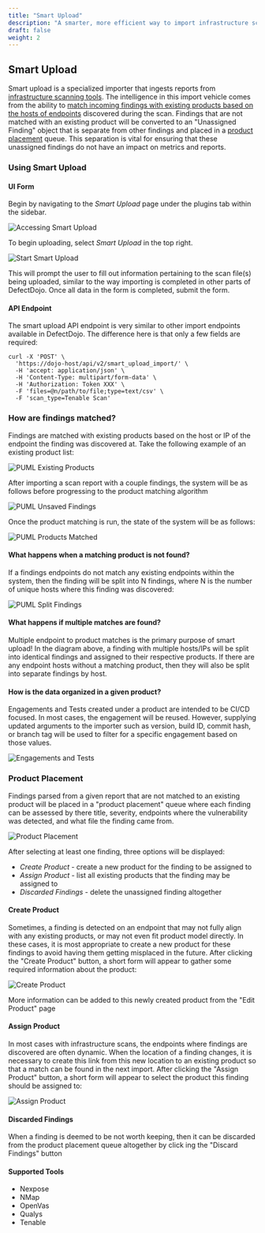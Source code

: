 ```yaml
---
title: "Smart Upload"
description: "A smarter, more efficient way to import infrastructure scans to DefectDojo."
draft: false
weight: 2
---
```


## Smart Upload

Smart upload is a specialized importer that ingests reports from [infrastructure scanning tools](#supported-tools). The intelligence in this import vehicle comes from the ability to [match incoming findings with existing products based on the hosts of endpoints](#how-are-findings-matched) discovered during the scan. Findings that are not matched with an existing product will be converted to an "Unassigned Finding" object that is separate from other findings and placed in a [product placement](#product-placement) queue. This separation is vital for ensuring that these unassigned findings do not have an impact on metrics and reports. 

### Using Smart Upload

#### UI Form

Begin by navigating to the _Smart Upload_ page under the plugins tab within the sidebar.

![Accessing Smart Upload](../../../images/smart_upload/nav-su.png)

To begin uploading, select _Smart Upload_ in the top right.

![Start Smart Upload](../../../images/smart_upload/su-upload.png)

This will prompt the user to fill out information pertaining to the scan file(s) being uploaded, similar to the way importing is completed in other parts of DefectDojo. Once all data in the form is completed, submit the form.

#### API Endpoint

The smart upload API endpoint is very similar to other import endpoints available in DefectDojo. The difference here is that only a few fields are required:

```
curl -X 'POST' \
  'https://dojo-host/api/v2/smart_upload_import/' \
  -H 'accept: application/json' \
  -H 'Content-Type: multipart/form-data' \
  -H 'Authorization: Token XXX' \
  -F 'files=@n/path/to/file;type=text/csv' \
  -F 'scan_type=Tenable Scan'
```

### How are findings matched?

Findings are matched with existing products based on the host or IP of the endpoint the finding was discovered at. Take the following example of an existing product list:

<!-- Screenshot of ../../../images/smart_upload/su-existing-products-before-import.puml -->
![PUML Existing Products](../../../images/smart_upload/su-existing-products-before-import.png)

After importing a scan report with a couple findings, the system will be as follows before progressing to the product matching algorithm

<!-- Screenshot of ../../../images/smart_upload/su-unsaved-findings.puml -->
![PUML Unsaved Findings](../../../images/smart_upload/su-unsaved-findings.png)

Once the product matching is run, the state of the system will be as follows:

<!-- Screenshot of ../../../images/smart_upload/su-products-matched.puml -->
![PUML Products Matched](../../../images/smart_upload/su-products-matched.png)

#### What happens when a matching product is not found?

If a findings endpoints do not match any existing endpoints within the system, then the finding will be split into N findings, where N is the number of unique hosts where this finding was discovered:

<!-- Screenshot of ../../../images/smart_upload/su-split-findings.puml -->
![PUML Split Findings](../../../images/smart_upload/su-split-findings.png)

#### What happens if multiple matches are found?

Multiple endpoint to product matches is the primary purpose of smart upload! In the diagram above, a finding with multiple hosts/IPs will be split into identical findings and assigned to their respective products. If there are any endpoint hosts without a matching product, then they will also be split into separate findings by host.

#### How is the data organized in a given product?

Engagements and Tests created under a product are intended to be CI/CD focused. In most cases, the engagement will be reused. However, supplying updated arguments to the importer such as version, build ID, commit hash, or branch tag will be used to filter for a specific engagement based on those values. 

![Engagements and Tests](../../../images/smart_upload/su-test-engagements.png)

### Product Placement

Findings parsed from a given report that are not matched to an existing product will be placed in a "product placement" queue where each finding can be assessed by there title, severity, endpoints where the vulnerability was detected, and what file the finding came from.

![Product Placement](../../../images/smart_upload/su-placement.png)

After selecting at least one finding, three options will be displayed:

- _Create Product_ - create a new product for the finding to be assigned to
- _Assign Product_ - list all existing products that the finding may be assigned to
- _Discarded Findings_ - delete the unassigned finding altogether

#### Create Product

Sometimes, a finding is detected on an endpoint that may not fully align with any existing products, or may not even fit product model directly. In these cases, it is most appropriate to create a new product for these findings to avoid having them getting misplaced in the future. After clicking the "Create Product" button, a short form will appear to gather some required information about the product:

![Create Product](../../../images/smart_upload/su-create.png)

More information can be added to this newly created product from the "Edit Product" page

#### Assign Product

In most cases with infrastructure scans, the endpoints where findings are discovered are often dynamic. When the location of a finding changes, it is necessary to create this link from this new location to an existing product so that a match can be found in the next import. After clicking the "Assign Product" button, a short form will appear to select the product this finding should be assigned to:

![Assign Product](../../../images/smart_upload/su-assign.png)

#### Discarded Findings

When a finding is deemed to be not worth keeping, then it can be discarded from the product placement queue altogether by click ing the "Discard Findings" button

#### Supported Tools

- Nexpose
- NMap
- OpenVas
- Qualys
- Tenable
